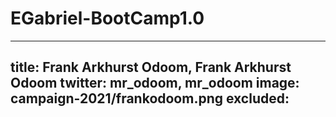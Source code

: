 # EGabriel-BootCamp1.0

---
title: Frank Arkhurst Odoom, Frank Arkhurst Odoom
twitter: mr_odoom, mr_odoom
image: campaign-2021/frankodoom.png
excluded: 
---